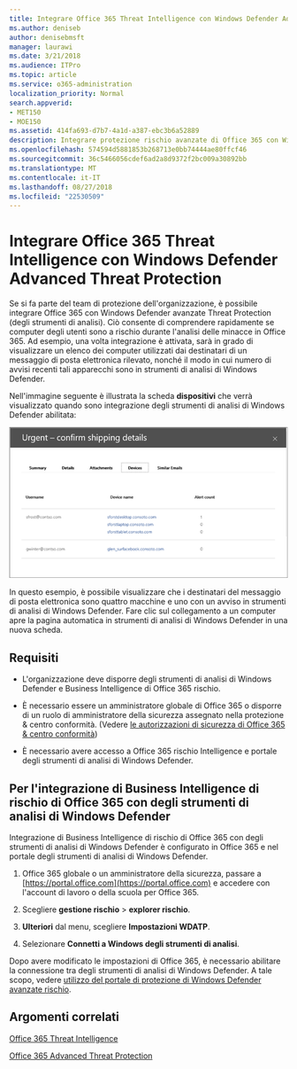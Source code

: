 ```yaml
---
title: Integrare Office 365 Threat Intelligence con Windows Defender Advanced Threat Protection
ms.author: deniseb
author: denisebmsft
manager: laurawi
ms.date: 3/21/2018
ms.audience: ITPro
ms.topic: article
ms.service: o365-administration
localization_priority: Normal
search.appverid:
- MET150
- MOE150
ms.assetid: 414fa693-d7b7-4a1d-a387-ebc3b6a52889
description: Integrare protezione rischio avanzate di Office 365 con Windows Defender avanzate rischio di protezione per visualizzare ulteriori informazioni sulla gestione di rischio.
ms.openlocfilehash: 574594d5881853b268713e0bb74444ae80ffcf46
ms.sourcegitcommit: 36c5466056cdef6ad2a8d9372f2bc009a30892bb
ms.translationtype: MT
ms.contentlocale: it-IT
ms.lasthandoff: 08/27/2018
ms.locfileid: "22530509"
---
```

# <a name="integrate-office-365-threat-intelligence-with-windows-defender-advanced-threat-protection"></a>Integrare Office 365 Threat Intelligence con Windows Defender Advanced Threat Protection

Se si fa parte del team di protezione dell'organizzazione, è possibile integrare Office 365 con Windows Defender avanzate Threat Protection (degli strumenti di analisi). Ciò consente di comprendere rapidamente se computer degli utenti sono a rischio durante l'analisi delle minacce in Office 365. Ad esempio, una volta integrazione è attivata, sarà in grado di visualizzare un elenco dei computer utilizzati dai destinatari di un messaggio di posta elettronica rilevato, nonché il modo in cui numero di avvisi recenti tali apparecchi sono in strumenti di analisi di Windows Defender.
  
Nell'immagine seguente è illustrata la scheda **dispositivi** che verrà visualizzato quando sono integrazione degli strumenti di analisi di Windows Defender abilitata: 
  
![Quando è abilitata degli strumenti di analisi di Windows Defender, è possibile visualizzare un elenco di computer con gli avvisi.](media/fec928ea-8f0c-44d7-80b9-a2e0a8cd4e89.PNG)
  
In questo esempio, è possibile visualizzare che i destinatari del messaggio di posta elettronica sono quattro macchine e uno con un avviso in strumenti di analisi di Windows Defender. Fare clic sul collegamento a un computer apre la pagina automatica in strumenti di analisi di Windows Defender in una nuova scheda.
  
## <a name="requirements"></a>Requisiti

- L'organizzazione deve disporre degli strumenti di analisi di Windows Defender e Business Intelligence di Office 365 rischio.
    
- È necessario essere un amministratore globale di Office 365 o disporre di un ruolo di amministratore della sicurezza assegnato nella protezione &amp; centro conformità. (Vedere [le autorizzazioni di sicurezza di Office 365 &amp; centro conformità](permissions-in-the-security-and-compliance-center.md))
    
- È necessario avere accesso a Office 365 rischio Intelligence e portale degli strumenti di analisi di Windows Defender.
    
## <a name="to-integrate-office-365-threat-intelligence-with-windows-defender-atp"></a>Per l'integrazione di Business Intelligence di rischio di Office 365 con degli strumenti di analisi di Windows Defender

Integrazione di Business Intelligence di rischio di Office 365 con degli strumenti di analisi di Windows Defender è configurato in Office 365 e nel portale degli strumenti di analisi di Windows Defender.
  
1. Office 365 globale o un amministratore della sicurezza, passare a [https://portal.office.com](https://portal.office.com) e accedere con l'account di lavoro o della scuola per Office 365. 
    
2. Scegliere **gestione rischio** \> **explorer rischio**.
    
3. **Ulteriori** dal menu, scegliere **Impostazioni WDATP**.
    
4. Selezionare **Connetti a Windows degli strumenti di analisi**.
    
Dopo avere modificato le impostazioni di Office 365, è necessario abilitare la connessione tra degli strumenti di analisi di Windows Defender. A tale scopo, vedere [utilizzo del portale di protezione di Windows Defender avanzate rischio](https://go.microsoft.com/fwlink/?linkid=859690).
  
## <a name="related-topics"></a>Argomenti correlati

[Office 365 Threat Intelligence](office-365-ti.md)
  
[Office 365 Advanced Threat Protection](office-365-atp.md)
  

